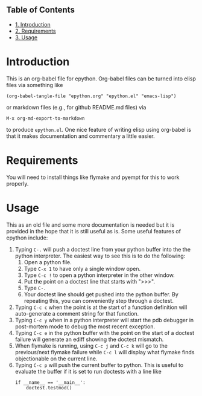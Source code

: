 <div id="table-of-contents">
<h2>Table of Contents</h2>
<div id="text-table-of-contents">
<ul>
<li><a href="#orgheadline1">1. Introduction</a></li>
<li><a href="#orgheadline2">2. Requirements</a></li>
<li><a href="#orgheadline3">3. Usage</a></li>
</ul>
</div>
</div>

# Introduction<a id="orgheadline1"></a>

This is an org-babel file for epython. Org-babel files can be turned
into elisp files via something like

`(org-babel-tangle-file "epython.org" "epython.el" "emacs-lisp")`

or markdown files (e.g., for github README.md files) via

`M-x org-md-export-to-markdown`

to produce `epython.el`. One nice feature of writing elisp using
org-babel is that it makes documentation and commentary a little
easier.

# Requirements<a id="orgheadline2"></a>

You will need to install things like flymake and pyempt for this to
work properly.

# Usage<a id="orgheadline3"></a>

This as an old file and some more documentation is needed but it is
provided in the hope that it is still useful as is. Some useful
features of epython include:

1.  Typing `C-.` will push a doctest line from your python buffer
    into the the python interpreter. The easiest way to see this is
    to do the following:
    1.  Open a python file.
    2.  Type `C-x 1` to have only a single window open.
    3.  Type `C-c !` to open a python interpreter in the other window.
    4.  Put the point on a doctest line that starts with ">>>".
    5.  Type `C-.`
    6.  Your doctest line should get pushed into the python buffer. By
        repeating this, you can conveniently step through a doctest.
2.  Typing `C-c c` when the point is at the start of a function
    definition will auto-generate a comment string for that function.
3.  Typing `C-c y` when in a python interpreter will start the pdb
    debugger in post-mortem mode to debug the most recent exception.
4.  Typing `C-c e` in the python buffer with the point on the start
    of a doctest failure will generate an ediff showing the doctest
    mismatch.
5.  When flymake is running, using `C-c j` and `C-c k` will go to the
    previous/next flymake failure while `C-c l` will display what
    flymake finds objectionable on the current line.
6.  Typing `C-c p` will push the current buffer to python. This is
    useful to evaluate the buffer if it is set to run doctests with
    a line like
    ```
    if __name__ == '__main__':
        doctest.testmod()
    ```
